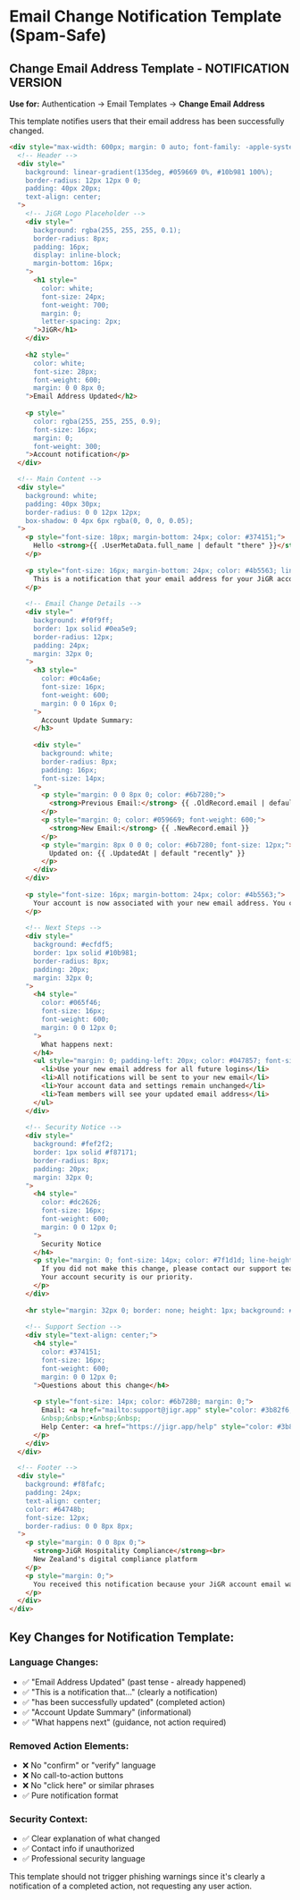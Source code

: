 # Email Change Notification Template (Spam-Safe)

## Change Email Address Template - NOTIFICATION VERSION

**Use for:** Authentication → Email Templates → **Change Email Address**

This template notifies users that their email address has been successfully changed.

```html
<div style="max-width: 600px; margin: 0 auto; font-family: -apple-system, BlinkMacSystemFont, 'Segoe UI', 'Roboto', Helvetica, Arial, sans-serif;">
  <!-- Header -->
  <div style="
    background: linear-gradient(135deg, #059669 0%, #10b981 100%);
    border-radius: 12px 12px 0 0;
    padding: 40px 20px;
    text-align: center;
  ">
    <!-- JiGR Logo Placeholder -->
    <div style="
      background: rgba(255, 255, 255, 0.1);
      border-radius: 8px;
      padding: 16px;
      display: inline-block;
      margin-bottom: 16px;
    ">
      <h1 style="
        color: white;
        font-size: 24px;
        font-weight: 700;
        margin: 0;
        letter-spacing: 2px;
      ">JiGR</h1>
    </div>
    
    <h2 style="
      color: white;
      font-size: 28px;
      font-weight: 600;
      margin: 0 0 8px 0;
    ">Email Address Updated</h2>
    
    <p style="
      color: rgba(255, 255, 255, 0.9);
      font-size: 16px;
      margin: 0;
      font-weight: 300;
    ">Account notification</p>
  </div>

  <!-- Main Content -->
  <div style="
    background: white;
    padding: 40px 30px;
    border-radius: 0 0 12px 12px;
    box-shadow: 0 4px 6px rgba(0, 0, 0, 0.05);
  ">
    <p style="font-size: 18px; margin-bottom: 24px; color: #374151;">
      Hello <strong>{{ .UserMetaData.full_name | default "there" }}</strong>,
    </p>
    
    <p style="font-size: 16px; margin-bottom: 24px; color: #4b5563; line-height: 1.6;">
      This is a notification that your email address for your JiGR account has been successfully updated.
    </p>
    
    <!-- Email Change Details -->
    <div style="
      background: #f0f9ff;
      border: 1px solid #0ea5e9;
      border-radius: 12px;
      padding: 24px;
      margin: 32px 0;
    ">
      <h3 style="
        color: #0c4a6e;
        font-size: 16px;
        font-weight: 600;
        margin: 0 0 16px 0;
      ">
        Account Update Summary:
      </h3>
      
      <div style="
        background: white;
        border-radius: 8px;
        padding: 16px;
        font-size: 14px;
      ">
        <p style="margin: 0 0 8px 0; color: #6b7280;">
          <strong>Previous Email:</strong> {{ .OldRecord.email | default "Your previous email" }}
        </p>
        <p style="margin: 0; color: #059669; font-weight: 600;">
          <strong>New Email:</strong> {{ .NewRecord.email }}
        </p>
        <p style="margin: 8px 0 0 0; color: #6b7280; font-size: 12px;">
          Updated on: {{ .UpdatedAt | default "recently" }}
        </p>
      </div>
    </div>
    
    <p style="font-size: 16px; margin-bottom: 24px; color: #4b5563;">
      Your account is now associated with your new email address. You can continue using all JiGR services as normal.
    </p>
    
    <!-- Next Steps -->
    <div style="
      background: #ecfdf5;
      border: 1px solid #10b981;
      border-radius: 8px;
      padding: 20px;
      margin: 32px 0;
    ">
      <h4 style="
        color: #065f46;
        font-size: 16px;
        font-weight: 600;
        margin: 0 0 12px 0;
      ">
        What happens next:
      </h4>
      <ul style="margin: 0; padding-left: 20px; color: #047857; font-size: 14px; line-height: 1.6;">
        <li>Use your new email address for all future logins</li>
        <li>All notifications will be sent to your new email</li>
        <li>Your account data and settings remain unchanged</li>
        <li>Team members will see your updated email address</li>
      </ul>
    </div>
    
    <!-- Security Notice -->
    <div style="
      background: #fef2f2;
      border: 1px solid #f87171;
      border-radius: 8px;
      padding: 20px;
      margin: 32px 0;
    ">
      <h4 style="
        color: #dc2626;
        font-size: 16px;
        font-weight: 600;
        margin: 0 0 12px 0;
      ">
        Security Notice
      </h4>
      <p style="margin: 0; font-size: 14px; color: #7f1d1d; line-height: 1.5;">
        If you did not make this change, please contact our support team immediately at support@jigr.app. 
        Your account security is our priority.
      </p>
    </div>
    
    <hr style="margin: 32px 0; border: none; height: 1px; background: #e5e7eb;">
    
    <!-- Support Section -->
    <div style="text-align: center;">
      <h4 style="
        color: #374151;
        font-size: 16px;
        font-weight: 600;
        margin: 0 0 12px 0;
      ">Questions about this change</h4>
      
      <p style="font-size: 14px; color: #6b7280; margin: 0;">
        Email: <a href="mailto:support@jigr.app" style="color: #3b82f6; text-decoration: none;">support@jigr.app</a>
        &nbsp;&nbsp;•&nbsp;&nbsp;
        Help Center: <a href="https://jigr.app/help" style="color: #3b82f6; text-decoration: none;">jigr.app/help</a>
      </p>
    </div>
  </div>

  <!-- Footer -->
  <div style="
    background: #f8fafc;
    padding: 24px;
    text-align: center;
    color: #64748b;
    font-size: 12px;
    border-radius: 0 0 8px 8px;
  ">
    <p style="margin: 0 0 8px 0;">
      <strong>JiGR Hospitality Compliance</strong><br>
      New Zealand's digital compliance platform
    </p>
    <p style="margin: 0;">
      You received this notification because your JiGR account email was updated.
    </p>
  </div>
</div>
```

## Key Changes for Notification Template:

### Language Changes:
- ✅ "Email Address Updated" (past tense - already happened)
- ✅ "This is a notification that..." (clearly a notification)
- ✅ "has been successfully updated" (completed action)
- ✅ "Account Update Summary" (informational)
- ✅ "What happens next" (guidance, not action required)

### Removed Action Elements:
- ❌ No "confirm" or "verify" language
- ❌ No call-to-action buttons
- ❌ No "click here" or similar phrases
- ✅ Pure notification format

### Security Context:
- ✅ Clear explanation of what changed
- ✅ Contact info if unauthorized
- ✅ Professional security language

This template should not trigger phishing warnings since it's clearly a notification of a completed action, not requesting any user action.